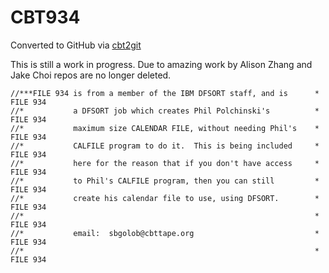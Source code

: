 # CBT934
Converted to GitHub via [cbt2git](https://github.com/wizardofzos/cbt2git)

This is still a work in progress. 
Due to amazing work by Alison Zhang and Jake Choi repos are no longer deleted.

```
//***FILE 934 is from a member of the IBM DFSORT staff, and is      *   FILE 934
//*           a DFSORT job which creates Phil Polchinski's          *   FILE 934
//*           maximum size CALENDAR FILE, without needing Phil's    *   FILE 934
//*           CALFILE program to do it.  This is being included     *   FILE 934
//*           here for the reason that if you don't have access     *   FILE 934
//*           to Phil's CALFILE program, then you can still         *   FILE 934
//*           create his calendar file to use, using DFSORT.        *   FILE 934
//*                                                                 *   FILE 934
//*           email:  sbgolob@cbttape.org                           *   FILE 934
//*                                                                 *   FILE 934
```
